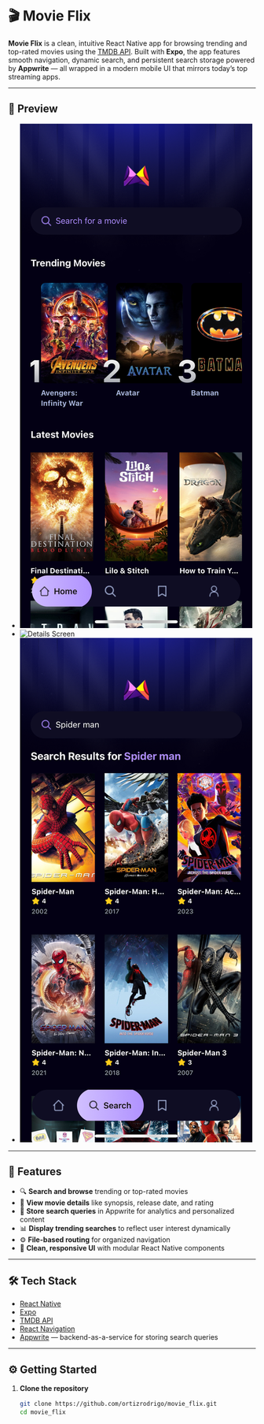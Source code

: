 # 🎬 Movie Flix

**Movie Flix** is a clean, intuitive React Native app for browsing trending and top-rated movies using the [TMDB API](https://www.themoviedb.org/documentation/api). Built with **Expo**, the app features smooth navigation, dynamic search, and persistent search storage powered by **Appwrite** — all wrapped in a modern mobile UI that mirrors today’s top streaming apps.

---

## 📱 Preview

- ![Home Screen](assets/images/home.png)
- ![Details Screen](assets/images/details.png)
- ![Search Screen](assets/images/search.png)

---

## 🚀 Features

- 🔍 **Search and browse** trending or top-rated movies
- 📄 **View movie details** like synopsis, release date, and rating
- 💾 **Store search queries** in Appwrite for analytics and personalized content
- 📊 **Display trending searches** to reflect user interest dynamically
- ⚙️ **File-based routing** for organized navigation
- 🎨 **Clean, responsive UI** with modular React Native components

---

## 🛠 Tech Stack

- [React Native](https://reactnative.dev/)
- [Expo](https://expo.dev/)
- [TMDB API](https://www.themoviedb.org/)
- [React Navigation](https://reactnavigation.org/)
- [Appwrite](https://appwrite.io/) — backend-as-a-service for storing search queries

---

## ⚙️ Getting Started

1. **Clone the repository**

   ```bash
   git clone https://github.com/ortizrodrigo/movie_flix.git
   cd movie_flix
